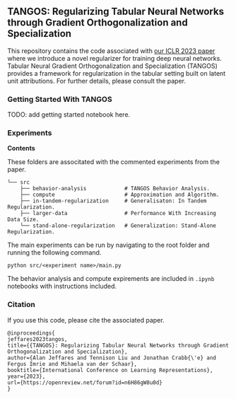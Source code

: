 ## TANGOS: Regularizing Tabular Neural Networks through Gradient Orthogonalization and Specialization
This repository contains the code associated with [our ICLR 2023 paper](https://openreview.net/forum?id=n6H86gW8u0d) where we introduce a novel regularizer for training deep neural networks. Tabular Neural Gradient Orthogonalization and Specialization (TANGOS) provides a framework for regularization in the tabular setting built on latent unit attributions. For further details, please consult the paper.


### Getting Started With TANGOS
TODO: add getting started notebook here.

### Experiments
**Contents**

These folders are associtated with the commented experiments from the paper.
```
└── src
    ├── behavior-analysis            # TANGOS Behavior Analysis.
    ├── compute                      # Approximation and Algorithm.
    ├── in-tandem-regularization     # Generalisaton: In Tandem Regularization.
    ├── larger-data                  # Performance With Increasing Data Size.
    └── stand-alone-regularization   # Generalization: Stand-Alone Regularization.
```

The main experiments can be run by navigating to the root folder and running the following command.

```python src/<experiment name>/main.py```

The behavior analysis and compute expirements are included in ```.ipynb``` notebooks with instructions included.

### Citation
If you use this code, please cite the associated paper.
```
@inproceedings{
jeffares2023tangos,
title={{TANGOS}: Regularizing Tabular Neural Networks through Gradient Orthogonalization and Specialization},
author={Alan Jeffares and Tennison Liu and Jonathan Crabb{\'e} and Fergus Imrie and Mihaela van der Schaar},
booktitle={International Conference on Learning Representations},
year={2023},
url={https://openreview.net/forum?id=n6H86gW8u0d}
}
```
